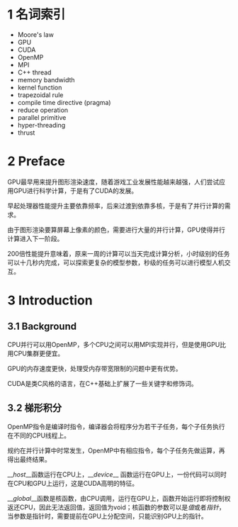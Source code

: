 # 1 名词索引
- Moore's law
- GPU
- CUDA
- OpenMP
- MPI
- C++ thread
- memory bandwidth
- kernel function
- trapezoidal rule
- compile time directive (pragma)
- reduce operation
- parallel primitive
- hyper-threading
- thrust

# 2 Preface
GPU最早用来提升图形渲染速度，随着游戏工业发展性能越来越强，人们尝试应用GPU进行科学计算，于是有了CUDA的发展。

早起处理器性能提升主要依靠频率，后来过渡到依靠多核，于是有了并行计算的需求。

由于图形渲染要算屏幕上像素的颜色，需要进行大量的并行计算，GPU使得并行计算进入下一阶段。

200倍性能提升意味着，原来一周的计算可以当天完成计算分析，小时级别的任务可以十几秒内完成，可以探索更复杂的模型参数，秒级的任务可以进行模型人机交互。

# 3 Introduction
## 3.1 Background
CPU并行可以用OpenMP，多个CPU之间可以用MPI实现并行，但是使用GPU比用CPU集群更便宜。

GPU的内存速度更快，处理受内存带宽限制的问题中更有优势。

CUDA是类C风格的语言，在C++基础上扩展了一些关键字和修饰词。

## 3.2 梯形积分
OpenMP指令是编译时指令，编译器会将程序分为若干子任务，每个子任务执行在不同的CPU线程上。

规约在并行计算中时常发生，OpenMP中有相应指令，每个子任务先做运算，再得出最终结果。

$\_\_host\_\_$函数运行在CPU上，$\_\_device\_\_$
函数运行在GPU上，一份代码可以同时在CPU和GPU上运行，这是CUDA高明的特征。

$\_\_global\_\_$函数是核函数，由CPU调用，运行在GPU上，函数开始运行即将控制权返还CPU，因此无法返回值，返回值为void；核函数的参数可以是*值*或者*指针*，当参数是指针时，需要提前在GPU上分配空间，只能识别GPU上的指针。